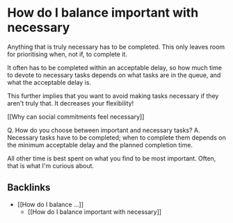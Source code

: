 # How do I balance important with necessary
Anything that is truly necessary has to be completed. This only leaves room for prioritising when, not if, to complete it.

It often has to be completed within an acceptable delay, so how much time to devote to necessary tasks depends on what tasks are in the queue, and what the acceptable delay is.

This further implies that you want to avoid making tasks necessary if they aren't truly that. It decreases your flexibility!

[[Why can social commitments feel necessary]]

Q. How do you choose between important and necessary tasks?
A. Necessary tasks have to be completed; when to complete them depends on the minimum acceptable delay and the planned completion time.

All other time is best spent on what you find to be most important. Often, that is what I'm curious about.

## Backlinks
* [[How do I balance ...]]
	* [[How do I balance important with necessary]]

<!-- #Life -->

<!-- {BearID:9B583099-062B-46BE-9D02-D4D9435EF37B-15756-00001303AD3C0EFE} -->

